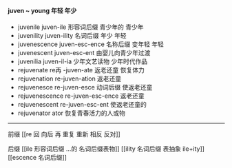 #### juven ~ young 年轻 年少

- juvenile juven-ile  形容词后缀  青少年的 青少年
- juvenility juven-ility  名词后缀 年少 年轻
- juvenescence juven-esc-ence 名称后缀 变年轻 年轻
- juvenescent  juven-esc-ent 由婴儿向青少年过渡
- juvenilia juven-il-ia  少年文艺读物 少年时代作品
- rejuvenate re再 -juven-ate 返老还童  恢复体力
- rejuvenation re-juven-ation  返老还童
- rejuvenesce re-juven-esce 动词后缀  使返老还童
- rejuvenescence re-juven-esc-ence 返老还童
- rejuvenescent re-juven-esc-ent 使返老还童的
- rejuvenator ator 恢复青春活力的人或物
---
前缀
[[re  回 向后  再 重复 重新 相反 反对]]

后缀
[[ile 形容词后缀  ...的  名词后缀表物]]
[[ility 名词后缀 表抽象  ile+ity]]
[[escence 名词后缀]]
